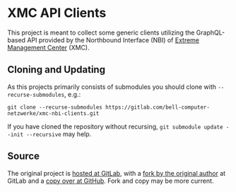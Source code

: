 # XMC API Clients

This project is meant to collect some generic clients utilizing the GraphQL-based API provided by the Northbound Interface (NBI) of [Extreme Management Center](https://www.extremenetworks.com/product/extreme-management-center/) (XMC).

## Cloning and Updating

As this projects primarily consists of submodules you should clone with `--recurse-submodules`, e.g.:

`git clone --recurse-submodules https://gitlab.com/bell-computer-netzwerke/xmc-nbi-clients.git`

If you have cloned the repository without recursing, `git submodule update --init --recursive` may help.

## Source

The original project is [hosted at GitLab](https://gitlab.com/bell-computer-netzwerke/xmc-nbi-clients), with a [fork by the original author](https://gitlab.com/rbrt-weiler/xmc-nbi-clients) at GitLab and a [copy over at GitHub](https://gitlab.com/rbrt-weiler/xmc-nbi-clients). Fork and copy may be more current.
